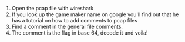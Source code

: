 1. Open the pcap file with wireshark
2. If you look up the game maker name on google you'll find out that he has a tutorial on how to add comments to pcap files
3. Find a comment in the general file comments. 
4. The comment is the flag in base 64, decode it and voila!
